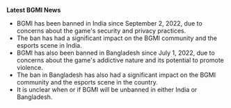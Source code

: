 **Latest BGMI News**

* BGMI has been banned in India since September 2, 2022, due to concerns about the game's security and privacy practices.
* The ban has had a significant impact on the BGMI community and the esports scene in India.
* BGMI has also been banned in Bangladesh since July 1, 2022, due to concerns about the game's addictive nature and its potential to promote violence.
* The ban in Bangladesh has also had a significant impact on the BGMI community and the esports scene in the country.
* It is unclear when or if BGMI will be unbanned in either India or Bangladesh.